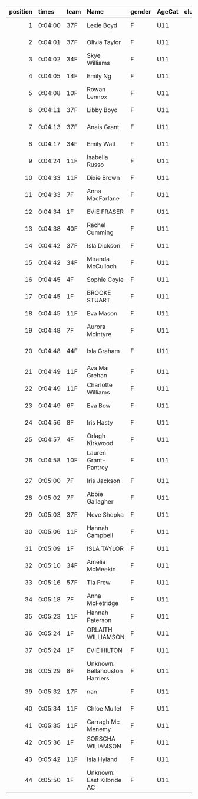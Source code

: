 |   position | times   | team   | Name                           | gender   | AgeCat   |   clubnumber | Club name             | Website                                |
|-----------:|:--------|:-------|:-------------------------------|:---------|:---------|-------------:|:----------------------|:---------------------------------------|
|          1 | 0:04:00 | 37F    | Lexie Boyd                     | F        | U11      |           37 | Law & District AAC    | http://www.lawaac.co.uk/               |
|          2 | 0:04:01 | 37F    | Olivia Taylor                  | F        | U11      |           37 | Law & District AAC    | http://www.lawaac.co.uk/               |
|          3 | 0:04:02 | 34F    | Skye Williams                  | F        | U11      |           34 | Kilbarchan AAC        | https://kilbarchanaac.org.uk/          |
|          4 | 0:04:05 | 14F    | Emily Ng                       | F        | U11      |           14 | Ayr Seaforth AC       | https://www.ayrseaforth.co.uk/         |
|          5 | 0:04:08 | 10F    | Rowan Lennox                   | F        | U11      |           10 | Shettleston Harriers  | http://shettlestonharriers.org.uk/     |
|          6 | 0:04:11 | 37F    | Libby Boyd                     | F        | U11      |           37 | Law & District AAC    | http://www.lawaac.co.uk/               |
|          7 | 0:04:13 | 37F    | Anais Grant                    | F        | U11      |           37 | Law & District AAC    | http://www.lawaac.co.uk/               |
|          8 | 0:04:17 | 34F    | Emily Watt                     | F        | U11      |           34 | Kilbarchan AAC        | https://kilbarchanaac.org.uk/          |
|          9 | 0:04:24 | 11F    | Isabella Russo                 | F        | U11      |           11 | Airdrie Harriers      | http://airdrieharriers.org/            |
|         10 | 0:04:33 | 11F    | Dixie Brown                    | F        | U11      |           11 | Airdrie Harriers      | http://airdrieharriers.org/            |
|         11 | 0:04:33 | 7F     | Anna MacFarlane                | F        | U11      |            7 | Giffnock North AC     | https://www.giffnocknorth.co.uk/       |
|         12 | 0:04:34 | 1F     | EVIE FRASER                    | F        | U11      |            1 | East Kilbride AC      | http://www.ekac.org.uk/                |
|         13 | 0:04:38 | 40F    | Rachel Cumming                 | F        | U11      |           40 | Motherwell AC         | https://motherwellac.com/              |
|         14 | 0:04:42 | 37F    | Isla Dickson                   | F        | U11      |           37 | Law & District AAC    | http://www.lawaac.co.uk/               |
|         15 | 0:04:42 | 34F    | Miranda McCulloch              | F        | U11      |           34 | Kilbarchan AAC        | https://kilbarchanaac.org.uk/          |
|         16 | 0:04:45 | 4F     | Sophie Coyle                   | F        | U11      |            4 | Inverclyde AC         | https://www.inverclydeac.org/          |
|         17 | 0:04:45 | 1F     | BROOKE STUART                  | F        | U11      |            1 | East Kilbride AC      | http://www.ekac.org.uk/                |
|         18 | 0:04:45 | 11F    | Eva Mason                      | F        | U11      |           11 | Airdrie Harriers      | http://airdrieharriers.org/            |
|         19 | 0:04:48 | 7F     | Aurora McIntyre                | F        | U11      |            7 | Giffnock North AC     | https://www.giffnocknorth.co.uk/       |
|         20 | 0:04:48 | 44F    | Isla Graham                    | F        | U11      |           44 | North Ayrshire AAC    | https://naathletics.co.uk/             |
|         21 | 0:04:49 | 11F    | Ava Mai Grehan                 | F        | U11      |           11 | Airdrie Harriers      | http://airdrieharriers.org/            |
|         22 | 0:04:49 | 11F    | Charlotte Williams             | F        | U11      |           11 | Airdrie Harriers      | http://airdrieharriers.org/            |
|         23 | 0:04:49 | 6F     | Eva Bow                        | F        | U11      |            6 | Cambuslang Harriers   | https://cambuslangharriers.org/        |
|         24 | 0:04:56 | 8F     | Iris Hasty                     | F        | U11      |            8 | Bellahouston Harriers | http://www.bellahoustonharriers.co.uk/ |
|         25 | 0:04:57 | 4F     | Orlagh Kirkwood                | F        | U11      |            4 | Inverclyde AC         | https://www.inverclydeac.org/          |
|         26 | 0:04:58 | 10F    | Lauren Grant-Pantrey           | F        | U11      |           10 | Shettleston Harriers  | http://shettlestonharriers.org.uk/     |
|         27 | 0:05:00 | 7F     | Iris Jackson                   | F        | U11      |            7 | Giffnock North AC     | https://www.giffnocknorth.co.uk/       |
|         28 | 0:05:02 | 7F     | Abbie Gallagher                | F        | U11      |            7 | Giffnock North AC     | https://www.giffnocknorth.co.uk/       |
|         29 | 0:05:03 | 37F    | Neve Shepka                    | F        | U11      |           37 | Law & District AAC    | http://www.lawaac.co.uk/               |
|         30 | 0:05:06 | 11F    | Hannah Campbell                | F        | U11      |           11 | Airdrie Harriers      | http://airdrieharriers.org/            |
|         31 | 0:05:09 | 1F     | ISLA TAYLOR                    | F        | U11      |            1 | East Kilbride AC      | http://www.ekac.org.uk/                |
|         32 | 0:05:10 | 34F    | Amelia McMeekin                | F        | U11      |           34 | Kilbarchan AAC        | https://kilbarchanaac.org.uk/          |
|         33 | 0:05:16 | 57F    | Tia Frew                       | F        | U11      |           57 | Whitemoss AAC         | https://whitemossaac.co.uk/            |
|         34 | 0:05:18 | 7F     | Anna McFetridge                | F        | U11      |            7 | Giffnock North AC     | https://www.giffnocknorth.co.uk/       |
|         35 | 0:05:23 | 11F    | Hannah Paterson                | F        | U11      |           11 | Airdrie Harriers      | http://airdrieharriers.org/            |
|         36 | 0:05:24 | 1F     | ORLAITH WILLIAMSON             | F        | U11      |            1 | East Kilbride AC      | http://www.ekac.org.uk/                |
|         37 | 0:05:24 | 1F     | EVIE HILTON                    | F        | U11      |            1 | East Kilbride AC      | http://www.ekac.org.uk/                |
|         38 | 0:05:29 | 8F     | Unknown: Bellahouston Harriers | F        | U11      |            8 | Bellahouston Harriers | http://www.bellahoustonharriers.co.uk/ |
|         39 | 0:05:32 | 17F    | nan                            | F        | U11      |           17 | Calderglen Harriers   | http://www.calderglenharriers.org.uk/  |
|         40 | 0:05:34 | 11F    | Chloe Mullet                   | F        | U11      |           11 | Airdrie Harriers      | http://airdrieharriers.org/            |
|         41 | 0:05:35 | 11F    | Carragh Mc Menemy              | F        | U11      |           11 | Airdrie Harriers      | http://airdrieharriers.org/            |
|         42 | 0:05:36 | 1F     | SORSCHA WILIAMSON              | F        | U11      |            1 | East Kilbride AC      | http://www.ekac.org.uk/                |
|         43 | 0:05:42 | 11F    | Isla Hyland                    | F        | U11      |           11 | Airdrie Harriers      | http://airdrieharriers.org/            |
|         44 | 0:05:50 | 1F     | Unknown: East Kilbride AC      | F        | U11      |            1 | East Kilbride AC      | http://www.ekac.org.uk/                |